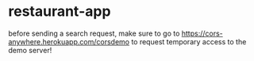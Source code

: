 # restaurant-app

before sending a search request, make sure to go to
https://cors-anywhere.herokuapp.com/corsdemo
to request temporary access to the demo server!
